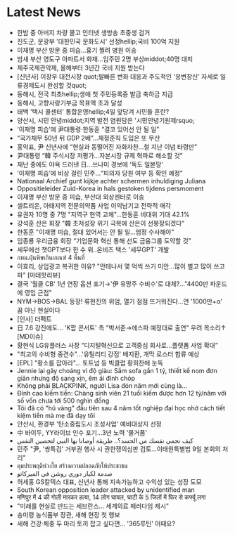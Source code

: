 # Latest News
-  한밤 중 아버지 차량 몰고 인터넷 생방송 초중생 검거
-  진도군, 문광부 '대한민국 문화도시' 선정hellip;국비 100억 지원
-  이재명 부산 방문 중 피습...흉기 찔려 병원 이송
-  밤새 부산 영도구 아파트서 화재...입주민 2명 부상middot;40명 대피
-  제주국제관악제, 올해부터 3년간 국비 지원 받는다
-  [신년사] 이장우 대전시장 quot;발빠른 변화 대응과 주도적인 '응변창신' 자세로 일류경제도시 완성할 것quot;
-  동해시, 전국 최초hellip;생애 첫 주민등록증 발급 축하금 지급
-  동해시, 고향사랑기부금 목표액 초과 달성
-  태백 '택시 콜센터' 통합운영hellip;4일 앞당겨 시민들 혼란?
-  양산시, 시민 안녕middot;지역 발전 염원담은 '시민안녕기원제rsquo;
-  ‘이재명 피습’에 尹대통령·한동훈 “결코 있어선 안 될 일”
-  “국가채무 50년 뒤 GDP 2배”…재정준칙 도입은 또 무산
-  홍익표, 尹 신년사에 “현실과 동떨어진 자화자찬…철 지난 이념 타령만”
-  尹대통령 “韓 주식시장 저평가…자본시장 규제 혁파로 해소할 것”
-  재난 중에도 야욕 드러낸 日…쓰나미 경보에 ‘독도 일본땅’
-  ‘이재명 피습’에 비상 걸린 민주…“피의자 당원 여부 등 확인 예정”
-  Nationaal Archief gunt kijkje achter schermen inhuldiging Juliana
-  Oppositieleider Zuid-Korea in hals gestoken tijdens persmoment
-  이재명 부산 방문 중 피습, 부산대 외상센터로 이송
-  셀트리온, 아태지역 전문의약품 사업 이익남기고 전략적 매각
-  유권자 10명 중 7명 "지역구 현역 교체"…한동훈 비대위 기대 42.1%
-  강석훈 산은 회장 "韓 초저성장 위기 극복에 산은이 선봉장되겠다"
-  한동훈 "이재명 피습, 절대 있어서는 안 될 일…엄정 수사해야"
-  임종룡 우리금융 회장 “기업문화 혁신 통해 선도 금융그룹 도약할 것”
-  세무에선 챗GPT보다 한 수 위..온비즈 택스 '세무GPT' 개발
-  กทม.ฝุ่นพิษเกินเกณฑ์ 4 พื้นที่
-  이효리, 상업광고 복귀한 이유? "안테나서 몇 억씩 쓰기 미안…많이 벌고 많이 쓰고파" [마데핫리뷰]
-  결국 '월클 CB' 1년 연장 옵션 포기→'伊 유망주 수비수'로 대체?..."4400만 파운드에 영입 근접"
-  NYM→BOS→BAL 등장! 류현진의 위엄, 열기 점점 뜨거워진다…연 '1000만+α' 꿈 아닌 현실이다
-  [인사] 더팩트
-  日 7.6 강진에도… 'K팝 콘서트' 측 "박서준→에스파 예정대로 출연" 우려 목소리↑ [MD이슈]
-  황현식 LG유플러스 사장 “디지털혁신으로 고객중심 회사로…플랫폼 사업 확대”
-  "최고의 수비형 중견수"…'유틸리티 강점' 배지환, 개막 로스터 합류 예상
-  [EPL] "황소를 잡아라"... 토트넘 등 빅클럽 황희찬에 눈독
-  Jennie lại gây choáng vì độ giàu: Sắm sofa gần 1 tỷ, thiết kế nom đơn giản nhưng độ sang xịn, êm ái đỉnh chóp
-  Không phải BLACKPINK, người Lisa đón năm mới cùng là…
-  Đỉnh cao kiếm tiền: Chàng sinh viên 21 tuổi kiếm được hơn 12 tỷ/năm với số vốn chưa tới 500 nghìn đồng
-  Tôi đã có "hũ vàng" đầu tiên sau 4 năm tốt nghiệp đại học nhờ cách tiết kiệm tiền mà mẹ đã dạy tôi
-  안산시, 환경부 '탄소중립도시 조성사업' 예비대상지 선정
-  中 바이두, YY라이브 인수 포기...3년 노력 '물거품'
-  كيف تحمي نفسك من الحسد؟.. طريقة أوصانا بها النبي لتحصين النفس
-  민주 "尹, '쌍특검' 거부권 행사 시 권한쟁의심판 검토…이태원특별법 9일 본회의 처리"
-  คุมประพฤติห่วงใย สร้างความปลอดภัยให้ประชาชน
-  صدمة لكبار دوري روشن في الميركاتو
-  허세홍 GS칼텍스 대표, 신년사 통해 지속가능하고 수익성 있는 성장 도모
-  South Korean opposition leader attacked by unidentified man
-  मणिपुर में 4 की गोली मारकर हत्या, 14 लोग घायल, घाटी के 5 जिलों में फिर से कर्फ्यू लगा
-  "미래를 현실로 만드는 세브란스… 세계의료 패러다임 제시"
-  송미령 농식품부 장관, 새해 현장 첫 행보
-  새해 건강·체중 두 마리 토끼 잡고 싶다면… '365루틴' 어때요?
